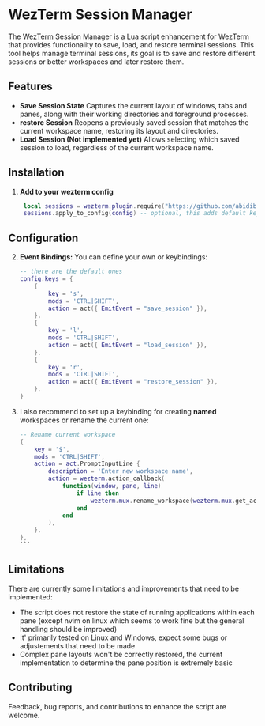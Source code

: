 # WezTerm Session Manager

The [WezTerm](https://wezfurlong.org/wezterm/) Session Manager is a Lua script
enhancement for WezTerm that provides functionality to save, load, and restore
terminal sessions. This tool helps manage terminal sessions, its goal is to save
and restore different sessions or better workspaces and later restore them.

## Features

- **Save Session State** Captures the current layout of windows, tabs and panes,
  along with their working directories and foreground processes.
- **restore Session** Reopens a previously saved session that matches the
  current workspace name, restoring its layout and directories.
- **Load Session (Not implemented yet)** Allows selecting which saved session to
  load, regardless of the current workspace name.

## Installation

1. **Add to your wezterm config**

   ```lua
    local sessions = wezterm.plugin.require("https://github.com/abidibo/wezterm-sessions")
    sessions.apply_to_config(config) -- optional, this adds default keybindings
   ```

## Configuration

2. **Event Bindings:** You can define your own or keybindings:

    ```lua
    -- there are the default ones
    config.keys = {
        {
            key = 's',
            mods = 'CTRL|SHIFT',
            action = act({ EmitEvent = "save_session" }),
        },
        {
            key = 'l',
            mods = 'CTRL|SHIFT',
            action = act({ EmitEvent = "load_session" }),
        },
        {
            key = 'r',
            mods = 'CTRL|SHIFT',
            action = act({ EmitEvent = "restore_session" }),
        },
    }
   ```

3. I also recommend to set up a keybinding for creating **named** workspaces or rename the current one:

    ````lua 
    -- Rename current workspace
    {
        key = '$',
        mods = 'CTRL|SHIFT',
        action = act.PromptInputLine {
            description = 'Enter new workspace name',
            action = wezterm.action_callback(
                function(window, pane, line)
                    if line then
                        wezterm.mux.rename_workspace(wezterm.mux.get_active_workspace(), line)
                    end
                end
            ),
        },
    },
    ```
   

## Limitations

There are currently some limitations and improvements that need to be
implemented:

- The script does not restore the state of running applications within each pane
  (except nvim on linux which seems to work fine but the general handling should
  be improved)
- It' primarily tested on Linux and Windows, expect some bugs or adjustements
  that need to be made
- Complex pane layouts won't be correctly restored, the current implementation
  to determine the pane position is extremely basic

## Contributing

Feedback, bug reports, and contributions to enhance the script are welcome.
